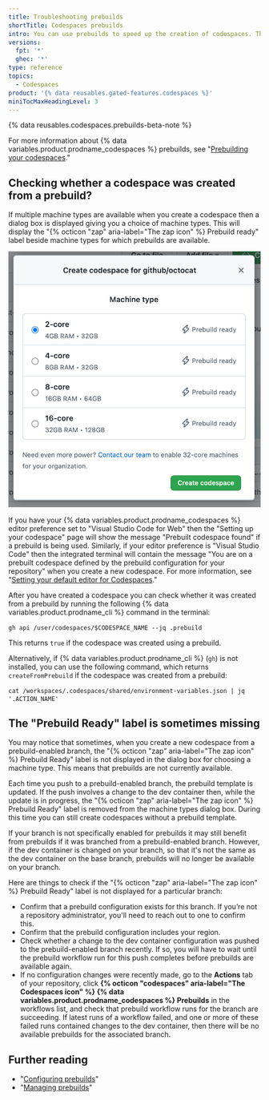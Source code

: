 ```yaml
---
title: Troubleshooting prebuilds
shortTitle: Codespaces prebuilds
intro: You can use prebuilds to speed up the creation of codespaces. This article provides troubleshooting steps for common issues with prebuilds.
versions:
  fpt: '*'
  ghec: '*'
type: reference
topics:
  - Codespaces
product: '{% data reusables.gated-features.codespaces %}'
miniTocMaxHeadingLevel: 3
---
```


{% data reusables.codespaces.prebuilds-beta-note %}

For more information about {% data variables.product.prodname_codespaces %} prebuilds, see "[Prebuilding your codespaces](/codespaces/prebuilding-your-codespaces)."

## Checking whether a codespace was created from a prebuild?

If multiple machine types are available when you create a codespace then a dialog box is displayed giving you a choice of machine types. This will display the "{% octicon "zap" aria-label="The zap icon" %} Prebuild ready" label beside machine types for which prebuilds are available.

![The dialog box for choosing a machine type](/assets/images/help/codespaces/choose-custom-machine-type.png)

If you have your {% data variables.product.prodname_codespaces %} editor preference set to "Visual Studio Code for Web" then the "Setting up your codespace" page will show the message "Prebuilt codespace found" if a prebuild is being used. Similarly, if your editor preference is "Visual Studio Code" then the integrated terminal will contain the message "You are on a prebuilt codespace defined by the prebuild configuration for your repository" when you create a new codespace. For more information, see "[Setting your default editor for Codespaces](/codespaces/customizing-your-codespace/setting-your-default-editor-for-codespaces)."

After you have created a codespace you can check whether it was created from a prebuild by running the following {% data variables.product.prodname_cli %} command in the terminal:

```shell{:copy}
gh api /user/codespaces/$CODESPACE_NAME --jq .prebuild
```

This returns `true` if the codespace was created using a prebuild.

Alternatively, if {% data variables.product.prodname_cli %} (`gh`) is not installed, you can use the following command, which returns `createFromPrebuild` if the codespace was created from a prebuild: 

```shell{:copy}
cat /workspaces/.codespaces/shared/environment-variables.json | jq '.ACTION_NAME'
```

## The "Prebuild Ready" label is sometimes missing

You may notice that sometimes, when you create a new codespace from a prebuild-enabled branch, the "{% octicon "zap" aria-label="The zap icon" %} Prebuild Ready" label is not displayed in the dialog box for choosing a machine type. This means that prebuilds are not currently available.

Each time you push to a prebuild-enabled branch, the prebuild template is updated. If the push involves a change to the dev container then, while the update is in progress, the "{% octicon "zap" aria-label="The zap icon" %} Prebuild Ready" label is removed from the machine types dialog box. During this time you can still create codespaces without a prebuild template. 

If your branch is not specifically enabled for prebuilds it may still benefit from prebuilds if it was branched from a prebuild-enabled branch. However, if the dev container is changed on your branch, so that it's not the same as the dev container on the base branch, prebuilds will no longer be available on your branch.

Here are things to check if the "{% octicon "zap" aria-label="The zap icon" %} Prebuild Ready" label is not displayed for a particular branch:

* Confirm that a prebuild configuration exists for this branch. If you’re not a repository administrator, you'll need to reach out to one to confirm this. 
* Confirm that the prebuild configuration includes your region.
* Check whether a change to the dev container configuration was pushed to the prebuild-enabled branch recently. If so, you will have to wait until the prebuild workflow run for this push completes before prebuilds are available again.
* If no configuration changes were recently made, go to the **Actions** tab of your repository, click **{% octicon "codespaces" aria-label="The Codespaces icon" %} {% data variables.product.prodname_codespaces %} Prebuilds** in the workflows list, and check that prebuild workflow runs for the branch are succeeding. If latest runs of a workflow failed, and one or more of these failed runs contained changes to the dev container, then there will be no available prebuilds for the associated branch. 

## Further reading

- "[Configuring prebuilds](/codespaces/prebuilding-your-codespaces/configuring-prebuilds)"
- "[Managing prebuilds](/codespaces/prebuilding-your-codespaces/managing-prebuilds)"
